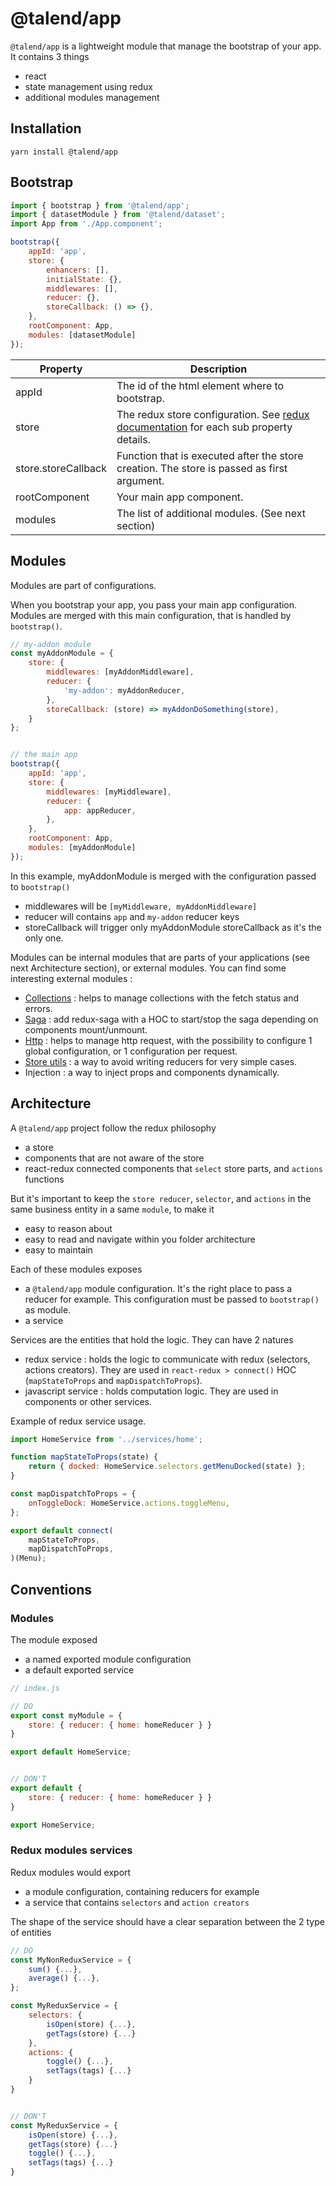 # @talend/app

`@talend/app` is a lightweight module that manage the bootstrap of your app. It contains 3 things
* react
* state management using redux
* additional modules management

## Installation

```
yarn install @talend/app
```

## Bootstrap

```javascript
import { bootstrap } from '@talend/app';
import { datasetModule } from '@talend/dataset';
import App from './App.component';

bootstrap({
    appId: 'app',
    store: {
        enhancers: [],
        initialState: {},
        middlewares: [],
        reducer: {},
        storeCallback: () => {},
    },
    rootComponent: App,
    modules: [datasetModule]
});
```

| Property | Description |
|---|---|
| appId | The id of the html element where to bootstrap. |
| store | The redux store configuration. See [redux documentation](https://redux.js.org/introduction/getting-started) for each sub property details. |
| store.storeCallback | Function that is executed after the store creation. The store is passed as first argument. |
| rootComponent | Your main app component. |
| modules | The list of additional modules. (See next section) |

## Modules

Modules are part of configurations.

When you bootstrap your app, you pass your main app configuration. Modules are merged with this main configuration, that is handled by `bootstrap()`.

``` javascript
// my-addon module
const myAddonModule = {
    store: {
        middlewares: [myAddonMiddleware],
        reducer: {
            'my-addon': myAddonReducer,
        },
        storeCallback: (store) => myAddonDoSomething(store),
    }
};


// the main app
bootstrap({
    appId: 'app',
    store: {
        middlewares: [myMiddleware],
        reducer: {
            app: appReducer,
        },
    },
    rootComponent: App,
    modules: [myAddonModule]
});
```

In this example, myAddonModule is merged with the configuration passed to `bootstrap()`
* middlewares will be `[myMiddleware, myAddonMiddleware]`
* reducer will contains `app` and `my-addon` reducer keys
* storeCallback will trigger only myAddonModule storeCallback as it's the only one.

Modules can be internal modules that are parts of your applications (see next Architecture section), or external modules.
You can find some interesting external modules :
* [Collections](../talend-app-collections/README.md) : helps to manage collections with the fetch status and errors.
* [Saga](../talend-app-saga/README.md) : add redux-saga with a HOC to start/stop the saga depending on components mount/unmount.
* [Http](../talend-app-http/README.md) : helps to manage http request, with the possibility to configure 1 global configuration, or 1 configuration per request.
* [Store utils](../talend-app-store-utils/README.md) : a way to avoid writing reducers for very simple cases.
* Injection : a way to inject props and components dynamically.

## Architecture

A `@talend/app` project follow the redux philosophy
* a store
* components that are not aware of the store
* react-redux connected components that `select` store parts, and `actions` functions

But it's important to keep the `store reducer`, `selector`, and `actions` in the same business entity in a same `module`, to make it
* easy to reason about
* easy to read and navigate within you folder architecture
* easy to maintain

Each of these modules exposes
* a `@talend/app` module configuration. It's the right place to pass a reducer for example. This configuration must be passed to `bootstrap()` as module.
* a service

Services are the entities that hold the logic. They can have 2 natures
* redux service : holds the logic to communicate with redux (selectors, actions creators). They are used  in `react-redux > connect()` HOC (`mapStateToProps` and `mapDispatchToProps`).
* javascript service : holds computation logic. They are used in components or other services.

Example of redux service usage.
```javascript
import HomeService from '../services/home';

function mapStateToProps(state) {
    return { docked: HomeService.selectors.getMenuDocked(state) };
}

const mapDispatchToProps = {
    onToggleDock: HomeService.actions.toggleMenu,
};

export default connect(
    mapStateToProps,
    mapDispatchToProps,
)(Menu);
```

## Conventions

### Modules

The module exposed
* a named exported module configuration
* a default exported service

```javascript
// index.js

// DO
export const myModule = {
    store: { reducer: { home: homeReducer } }
}

export default HomeService;


// DON'T
export default {
    store: { reducer: { home: homeReducer } }
}

export HomeService;
```

### Redux modules services

Redux modules would export
* a module configuration, containing reducers for example
* a service that contains `selectors` and `action creators`

The shape of the service should have a clear separation between the 2 type of entities
```javascript
// DO
const MyNonReduxService = {
    sum() {...},
    average() {...},
};

const MyReduxService = {
    selectors: {
        isOpen(store) {...},
        getTags(store) {...}
    },
    actions: {
        toggle() {...},
        setTags(tags) {...}
    }
}


// DON'T
const MyReduxService = {
    isOpen(store) {...},
    getTags(store) {...}
    toggle() {...},
    setTags(tags) {...}
}

```
